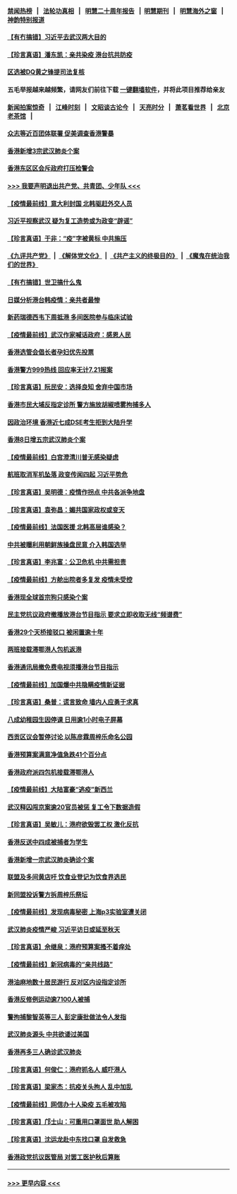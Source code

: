 #### [禁闻热榜](热点新闻.md?=0)  &nbsp;&nbsp;|&nbsp;&nbsp; [法轮功真相](https://github.com/gfw-breaker/truth/blob/master/README.md?=0) &nbsp;&nbsp;|&nbsp;&nbsp; [明慧二十周年报告](https://github.com/gfw-breaker/mh-reports/blob/master/README.md?=0) &nbsp;&nbsp;|&nbsp;&nbsp;[明慧期刊](https://github.com/gfw-breaker/mh-qikan) &nbsp;&nbsp;|&nbsp;&nbsp; [明慧海外之窗](https://github.com/gfw-breaker/mh-news/blob/master/README.md?=0) &nbsp;&nbsp;|&nbsp;&nbsp; [神韵特别报道](https://github.com/gfw-breaker/mh-news/blob/master/shenyun.md?=0)
#### [【有冇搞错】习近平去武汉两大目的](../pages/nsc415/n11933210.md?t=03120531) 
#### [【珍言真语】潘东凯：亲共染疫 港台抗共防疫](../pages/nsc415/n11933162.md?t=03120531) 
#### [区选被DQ黄之锋提司法复核](../pages/nsc415/n11931195.md?t=03120531) 
#### 五毛举报越来越频繁，请网友们前往下载 [一键翻墙软件](https://github.com/gfw-breaker/ssr-accounts)，并将此项目推荐给亲友
#### [新闻拍案惊奇](https://github.com/gfw-breaker/banned-news/blob/master/pages/link4.md) &nbsp;&nbsp;|&nbsp;&nbsp; [江峰时刻](https://github.com/gfw-breaker/banned-news/blob/master/pages/link4.md) &nbsp;&nbsp;|&nbsp;&nbsp; [文昭谈古论今](https://github.com/gfw-breaker/banned-news/blob/master/pages/link4.md) &nbsp;&nbsp;|&nbsp;&nbsp; [天亮时分](https://github.com/gfw-breaker/banned-news/blob/master/pages/link4.md) &nbsp;&nbsp;|&nbsp;&nbsp; [萧茗看世界](https://github.com/gfw-breaker/banned-news/blob/master/pages/link4.md) &nbsp;&nbsp;|&nbsp;&nbsp; [北京老茶馆](https://github.com/gfw-breaker/banned-news/blob/master/pages/link4.md) &nbsp;&nbsp;|&nbsp;&nbsp; 
#### [众志等近百团体联署 促美调查香港警暴](../pages/nsc415/n11931152.md?t=03120531) 
#### [香港新增3宗武汉肺炎个案](../pages/nsc415/n11931136.md?t=03120531) 
#### [香港东区区会斥政府打压检警会](../pages/nsc415/n11931086.md?t=03120531) 
#### [>>> 我要声明退出共产党、共青团、少年队 <<<](https://github.com/begood0513/goodnews/blob/master/quit/letter.md) 
#### [【疫情最前线】意大利封国 北韩驱赶外交人员](../pages/nsc415/n11930660.md?t=03120531) 
#### [习近平视察武汉 疑为复工造势或为政变“辟谣”](../pages/nsc415/n11930847.md?t=03120531) 
#### [【珍言真语】于非：“疫”字被黄标 中共施压](../pages/nsc415/n11930410.md?t=03120531) 
#### [《九评共产党》](https://github.com/begood0513/9ping.md/blob/master/README.md) &nbsp;|&nbsp; [《解体党文化》](../../../../jtdwh.md/blob/master/README.md)  &nbsp;|&nbsp; [《共产主义的终极目的》](../../../../gczydzjmd.md/blob/master/README.md) &nbsp;|&nbsp; [《魔鬼在统治我们的世界》](../../../../mgztzwmdsj.md/blob/master/README.md) 
#### [【有冇搞错】世卫搞什么鬼](../pages/nsc415/n11930475.md?t=03120531) 
#### [日媒分析港台韩疫情：亲共者最惨](../pages/nsc415/n11928776.md?t=03120531) 
#### [新药瑞德西韦下周抵港 多间医院参与临床试验](../pages/nsc415/n11928462.md?t=03120531) 
#### [【疫情最前线】武汉作家喊话政府：感恩人民](../pages/nsc415/n11927940.md?t=03120531) 
#### [香港选管会倡长者孕妇优先投票](../pages/nsc415/n11928449.md?t=03120531) 
#### [香港警方999热线 回应率无计7.21报案](../pages/nsc415/n11928448.md?t=03120531) 
#### [【珍言真语】阮民安：选择良知 舍弃中国市场](../pages/nsc415/n11927705.md?t=03120531) 
#### [香港市民大埔反指定诊所 警方施放胡椒喷雾拘捕多人](../pages/nsc415/n11925774.md?t=03120531) 
#### [因政治环境 香港近七成DSE考生拒到大陆升学](../pages/nsc415/n11925759.md?t=03120531) 
#### [香港8日增五宗武汉肺炎个案](../pages/nsc415/n11925736.md?t=03120531) 
#### [【疫情最前线】白宫澄清川普无感染疑虑](../pages/nsc415/n11925567.md?t=03120531) 
#### [航班取消军机坠落 政变传闻四起 习近平势危](../pages/nsc415/n11925467.md?t=03120531) 
#### [【珍言真语】吴明德：疫情作拐点 中共各派争地盘](../pages/nsc415/n11925299.md?t=03120531) 
#### [【珍言真语】袁弥昌：媚共国家政权或变天](../pages/nsc415/n11923199.md?t=03120531) 
#### [【疫情最前线】法国医援 北韩高层谁感染？](../pages/nsc415/n11920850.md?t=03120531) 
#### [中共被曝利用朝鲜族操盘民意 介入韩国选举](../pages/nsc415/n11921006.md?t=03120531) 
#### [【珍言真语】李兆富：公卫危机 中共需担责](../pages/nsc415/n11920422.md?t=03120531) 
#### [【疫情最前线】方舱出院者多复发 疫情未受控](../pages/nsc415/n11918637.md?t=03120531) 
#### [香港现全球首宗狗只感染个案](../pages/nsc415/n11918710.md?t=03120531) 
#### [民主党抗议政府撤播放港台节目指示 要求立即收取无线“频谱费”](../pages/nsc415/n11918681.md?t=03120531) 
#### [香港29个天桥接驳口 被闲置逾十年](../pages/nsc415/n11918654.md?t=03120531) 
#### [两班接载滞鄂港人包机返港](../pages/nsc415/n11915855.md?t=03120531) 
#### [香港通讯局撤免费电视须播港台节目指示](../pages/nsc415/n11915831.md?t=03120531) 
#### [【疫情最前线】加国爆中共隐瞒疫情新证据](../pages/nsc415/n11915482.md?t=03120531) 
#### [【珍言真语】桑普：谎言致命 墙内人应勇于求真](../pages/nsc415/n11915169.md?t=03120531) 
#### [八成幼稚园生因停课 日用逾1小时电子屏幕](../pages/nsc415/n11913263.md?t=03120531) 
#### [西贡区议会暂停讨论 以陈彦霖周梓乐命名公园](../pages/nsc415/n11913248.md?t=03120531) 
#### [香港预算案满意净值急跌41个百分点](../pages/nsc415/n11913236.md?t=03120531) 
#### [香港政府派四包机接载滞鄂港人](../pages/nsc415/n11913211.md?t=03120531) 
#### [【疫情最前线】大陆富豪“逃疫”新西兰](../pages/nsc415/n11913160.md?t=03120531) 
#### [武汉释囚闯京案逾20官员被惩 复工令下数据造假](../pages/nsc415/n11912743.md?t=03120531) 
#### [【珍言真语】吴敏儿：港府欲毁罢工权 激化反抗](../pages/nsc415/n11912457.md?t=03120531) 
#### [香港反送中四成被捕者为学生](../pages/nsc415/n11910730.md?t=03120531) 
#### [香港新增一宗武汉肺炎确诊个案](../pages/nsc415/n11910724.md?t=03120531) 
#### [联盟及多间黄店吁 饮食业登记为饮食界选民](../pages/nsc415/n11910718.md?t=03120531) 
#### [新同盟投诉警方拆周梓乐祭坛](../pages/nsc415/n11910707.md?t=03120531) 
#### [【疫情最前线】发现病毒秘密 上海p3实验室遭关闭](../pages/nsc415/n11910640.md?t=03120531) 
#### [武汉肺炎疫情严峻 习近平访日或延至秋天](../pages/nsc415/n11910570.md?t=03120531) 
#### [【珍言真语】佘继泉：港府预算案搔不着痒处](../pages/nsc415/n11910011.md?t=03120531) 
#### [【疫情最前线】新冠病毒的“亲共线路”](../pages/nsc415/n11907734.md?t=03120531) 
#### [港油麻地数十居民游行 反对区内设指定诊所](../pages/nsc415/n11907900.md?t=03120531) 
#### [香港反修例运动逾7100人被捕](../pages/nsc415/n11907922.md?t=03120531) 
#### [警拘捕黎智英等三人 彭定康批做法令人发指](../pages/nsc415/n11907905.md?t=03120531) 
#### [武汉肺炎源头 中共欲诿过美国](../pages/nsc415/n11907665.md?t=03120531) 
#### [香港再多三人确诊武汉肺炎](../pages/nsc415/n11907846.md?t=03120531) 
#### [【珍言真语】何俊仁：港府抓名人 威吓港人](../pages/nsc415/n11907561.md?t=03120531) 
#### [【珍言真语】梁家杰：抗疫关头拘人 乱中加乱](../pages/nsc415/n11907444.md?t=03120531) 
#### [【疫情最前线】网信办十人染疫 五毛被攻陷](../pages/nsc415/n11903757.md?t=03120531) 
#### [【珍言真语】邝士山：可重用口罩面世 助人解困](../pages/nsc415/n11903875.md?t=03120531) 
#### [【珍言真语】沈运龙赴中东找口罩 自发救急](../pages/nsc415/n11903291.md?t=03120531) 
#### [香港政党抗议医管局 对罢工医护秋后算账](../pages/nsc415/n11901746.md?t=03120531) 

----
#### [ >>> 更早内容 <<< ](../indexes/nsc415-earlier.md)
